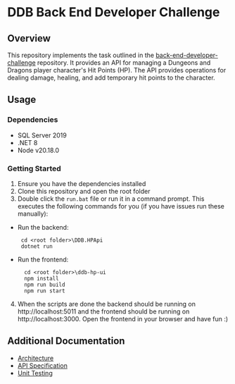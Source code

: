 # DDB Back End Developer Challenge

## Overview
This repository implements the task outlined in the [back-end-developer-challenge](https://github.com/DnDBeyond/back-end-developer-challenge) repository.  It provides an API for managing a Dungeons and Dragons player character's Hit Points (HP).  The API provides operations for dealing damage, healing, and add temporary hit points to the character.

## Usage

### Dependencies
- SQL Server 2019
- .NET 8
- Node v20.18.0

### Getting Started
1. Ensure you have the dependencies installed
2. Clone this repository and open the root folder
3. Double click the `run.bat` file or run it in a command prompt.  This executes the following commands for you (if you have issues run these manually):
  - Run the backend:
     ```CMD
      cd <root folder>\DDB.HPApi
      dotnet run
    ```
  - Run the frontend:
    ```CMD
      cd <root folder>\ddb-hp-ui
      npm install
      npm run build
      npm run start
    ```
4. When the scripts are done the backend should be running on http://localhost:5011 and the frontend should be running on http://localhost:3000.  Open the frontend in your browser and have fun :)

## Additional Documentation
- [Architecture](https://github.com/jasstsg/back-end-developer-challenge/wiki/Architecture)
- [API Specification](https://github.com/jasstsg/back-end-developer-challenge/wiki/API-Specification)
- [Unit Testing](https://github.com/jasstsg/back-end-developer-challenge/wiki/Unit-Testing)


